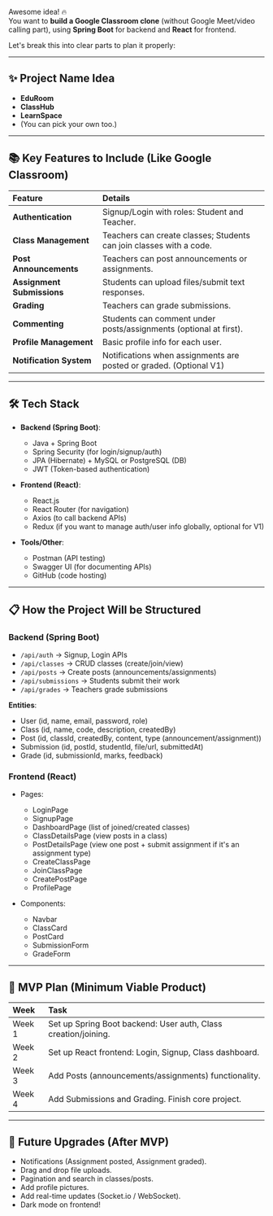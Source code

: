 Awesome idea! 🔥  
You want to **build a Google Classroom clone** (without Google Meet/video calling part), using **Spring Boot** for backend and **React** for frontend.

Let's break this into clear parts to plan it properly:

---

## ✨ Project Name Idea
- **EduRoom**
- **ClassHub**
- **LearnSpace**
- (You can pick your own too.)

---

## 📚 Key Features to Include (Like Google Classroom)

| Feature | Details |
|:---|:---|
| **Authentication** | Signup/Login with roles: Student and Teacher. |
| **Class Management** | Teachers can create classes; Students can join classes with a code. |
| **Post Announcements** | Teachers can post announcements or assignments. |
| **Assignment Submissions** | Students can upload files/submit text responses. |
| **Grading** | Teachers can grade submissions. |
| **Commenting** | Students can comment under posts/assignments (optional at first). |
| **Profile Management** | Basic profile info for each user. |
| **Notification System** | Notifications when assignments are posted or graded. (Optional V1) |

---

## 🛠️ Tech Stack
- **Backend (Spring Boot)**:
  - Java + Spring Boot
  - Spring Security (for login/signup/auth)
  - JPA (Hibernate) + MySQL or PostgreSQL (DB)
  - JWT (Token-based authentication)

- **Frontend (React)**:
  - React.js
  - React Router (for navigation)
  - Axios (to call backend APIs)
  - Redux (if you want to manage auth/user info globally, optional for V1)

- **Tools/Other**:
  - Postman (API testing)
  - Swagger UI (for documenting APIs)
  - GitHub (code hosting)

---

## 📋 How the Project Will be Structured

### Backend (Spring Boot)
- `/api/auth` → Signup, Login APIs
- `/api/classes` → CRUD classes (create/join/view)
- `/api/posts` → Create posts (announcements/assignments)
- `/api/submissions` → Students submit their work
- `/api/grades` → Teachers grade submissions

**Entities**:
- User (id, name, email, password, role)
- Class (id, name, code, description, createdBy)
- Post (id, classId, createdBy, content, type (announcement/assignment))
- Submission (id, postId, studentId, file/url, submittedAt)
- Grade (id, submissionId, marks, feedback)

### Frontend (React)
- Pages:
  - LoginPage
  - SignupPage
  - DashboardPage (list of joined/created classes)
  - ClassDetailsPage (view posts in a class)
  - PostDetailsPage (view one post + submit assignment if it's an assignment type)
  - CreateClassPage
  - JoinClassPage
  - CreatePostPage
  - ProfilePage
  
- Components:
  - Navbar
  - ClassCard
  - PostCard
  - SubmissionForm
  - GradeForm

---

## 🎯 MVP Plan (Minimum Viable Product)

| Week | Task |
|:---|:---|
| Week 1 | Set up Spring Boot backend: User auth, Class creation/joining. |
| Week 2 | Set up React frontend: Login, Signup, Class dashboard. |
| Week 3 | Add Posts (announcements/assignments) functionality. |
| Week 4 | Add Submissions and Grading. Finish core project. |

---

## 🚀 Future Upgrades (After MVP)
- Notifications (Assignment posted, Assignment graded).
- Drag and drop file uploads.
- Pagination and search in classes/posts.
- Add profile pictures.
- Add real-time updates (Socket.io / WebSocket).
- Dark mode on frontend!
